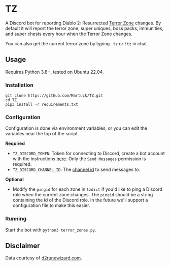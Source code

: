 # TZ

A Discord bot for reporting Diablo 2: Resurrected [Terror Zone](https://d2runewizard.com/terror-zone-tracker) changes. By default it will report the terror zone, super uniques, boss packs, immunities, and super chests every hour when the Terror Zone changes.

You can also get the current terror zone by typing `.tz` or `!tz` in chat.

## Usage

Requires Python 3.8+, tested on Ubuntu 22.04.

### Installation

```
git clone https://github.com/Martuck/TZ.git
cd TZ
pip3 install -r requirements.txt
```

### Configuration

Configuration is done via environment variables, or you can edit the variables near the top of the script.

**Required**
 - `TZ_DISCORD_TOKEN`: Token for connecting to Discord, create a bot account with the instructions [here](https://discordpy.readthedocs.io/en/stable/discord.html). Only the `Send Messages` permission is required.
 - `TZ_DISCORD_CHANNEL_ID`: The [channel id](https://support.discord.com/hc/en-us/articles/206346498-Where-can-I-find-my-User-Server-Message-ID-) to send messages to.

**Optional**
 - Modify the `pingid` for each zone in `tzdict` if you'd like to ping a Discord role when the current zone changes. The `pingid` should be a string containing the id of the Discord role. In the future we'll support a configuration file to make this easier.

### Running

Start the bot with `python3 terror_zones.py`.

## Disclaimer

Data courtesy of [d2runewizard.com](https://d2runewizard.com/terror-zone-tracker).
